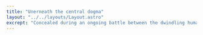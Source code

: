 ```yaml
---
title: "Unerneath the central dogma"
layout: "../../layouts/Layout.astro"
excrept: "Concealed during an ongoing battle between the dwindling humanity and the angels, Beneath NERV HQ lies hidden the mother of all angels"
---
```

